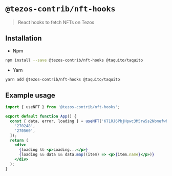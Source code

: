 # `@tezos-contrib/nft-hooks`

> React hooks to fetch NFTs on Tezos

## Installation

- Npm

```bash
npm install --save @tezos-contrib/nft-hooks @taquito/taquito
```

- Yarn

```bash
yarn add @tezos-contrib/nft-hooks @taquito/taquito
```

## Example usage

```jsx
import { useNFT } from '@tezos-contrib/nft-hooks';

export default function App() {
  const { data, error, loading } = useNFT('KT1RJ6PbjHpwc3M5rw5s2Nbmefwbuwbdxton', [
    '270248',
    '270560',
  ]);
  return (
    <div>
      {loading && <p>Loading...</p>}
      {loading && data && data.map((item) => <p>{item.name}</p>)}
    </div>
  );
}
```
